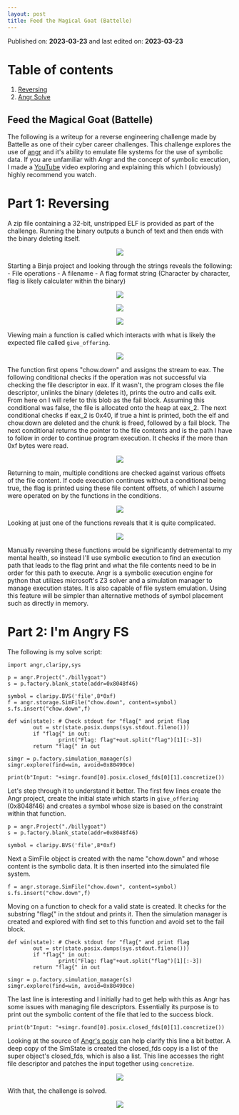 ```yaml
--- 
layout: post 
title: Feed the Magical Goat (Battelle)
--- 
```

 
Published on: **2023-03-23** and last edited on: **2023-03-23** 

# Table of contents 
1. [Reversing](#reversing) 
2. [Angr Solve](#angr) 
 
 
## Feed the Magical Goat (Battelle)
 
The following is a writeup for a reverse engineering challenge made by Battelle as one of their cyber career challenges. This challenge explores the use of <a href="https://angr.io">angr</a> and it's ability to emulate file systems for the use of symbolic data. If you are unfamiliar with Angr and the concept of symbolic execution, I made a <a href="https://youtu.be/QkVzjn3z0iw">YouTube</a> video exploring and explaining this which I (obviously) highly recommend you watch.
<a name="reversing"></a> 
# Part 1: Reversing
A zip file containing a 32-bit, unstripped ELF is provided as part of the challenge. Running the binary outputs a bunch of text and then ends with the binary deleting itself. 
<p align="center"> 
  <img src="/assets/2023-03-23/Screenshot_2.png" /> 
</p> 
Starting a Binja project and looking through the strings reveals the following:
- File operations
- A filename
- A flag format string (Character by character, flag is likely calculater within the binary)
<p align="center"> 
  <img src="/assets/2023-03-23/Screenshot_3.png" /> 
</p> 
<p align="center"> 
  <img src="/assets/2023-03-23/Screenshot_4.png" /> 
</p> 
<p align="center"> 
  <img src="/assets/2023-03-23/Screenshot_5.png" /> 
</p> 

Viewing main a function is called which interacts with what is likely the expected file called `give_offering`.
<p align="center"> 
  <img src="/assets/2023-03-23/Screenshot_6.png" /> 
</p> 
The function first opens "chow.down" and assigns the stream to eax. The following conditional checks if the operation was not successful via checking the file descriptor in eax. If it wasn't, the program closes the file descriptor, unlinks the binary (deletes it), prints the outro and calls exit. From here on I will refer to this blob as the fail block. Assuming this conditional was false, the file is allocated onto the heap at eax_2. The next conditional checks if eax_2 is 0x40, if true a hint is printed, both the elf and chow.down are deleted and the chunk is freed, followed by a fail block. The next conditional returns the pointer to the file contents and is the path I have to follow in order to continue program execution. It checks if the more than 0xf bytes were read.
<p align="center"> 
  <img src="/assets/2023-03-23/Screenshot_7.png" /> 
</p> 
Returning to main, multiple conditions are checked against various offsets of the file content. If code execution continues without a conditional being true, the flag is printed using these file content offsets, of which I assume were operated on by the functions in the conditions.
<p align="center"> 
  <img src="/assets/2023-03-23/Screenshot_8.png" /> 
</p> 
Looking at just one of the functions reveals that it is quite complicated.
<p align="center"> 
  <img src="/assets/2023-03-23/Screenshot_9.png" /> 
</p> 
Manually reversing these functions would be significantly detremental to my mental health, so instead I'll use symbolic execution to find an execution path that leads to the flag print and what the file contents need to be in order for this path to execute. Angr is a symbolic execution engine for python that utilizes microsoft's Z3 solver and a simulation manager to manage execution states. It is also capable of file system emulation. Using this feature will be simpler than alternative methods of symbol placement such as directly in memory.

<a name="angr"></a> 
# Part 2: I'm Angry FS
The following is my solve script:
```python3
import angr,claripy,sys

p = angr.Project("./billygoat")
s = p.factory.blank_state(addr=0x8048f46)

symbol = claripy.BVS('file',8*0xf)
f = angr.storage.SimFile("chow.down", content=symbol)
s.fs.insert("chow.down",f)

def win(state): # Check stdout for "flag{" and print flag
        out = str(state.posix.dumps(sys.stdout.fileno()))
        if "flag{" in out:
                print("Flag: flag"+out.split("flag")[1][:-3])
        return "flag{" in out

simgr = p.factory.simulation_manager(s)
simgr.explore(find=win, avoid=0x80490ce)

print(b"Input: "+simgr.found[0].posix.closed_fds[0][1].concretize())
```

Let's step through it to understand it better.
The first few lines create the Angr project, create the initial state which starts in `give_offering` (0x8048f46) and creates a symbol whose size is based on the constraint within that function.
```python3
p = angr.Project("./billygoat")
s = p.factory.blank_state(addr=0x8048f46)

symbol = claripy.BVS('file',8*0xf)
```
Next a SimFile object is created with the name "chow.down" and whose content is the symbolic data. It is then inserted into the simulated file system.
```python3
f = angr.storage.SimFile("chow.down", content=symbol)
s.fs.insert("chow.down",f)
```

Moving on a function to check for a valid state is created. It checks for the substring "flag{" in the stdout and prints it. Then the simulation manager is created and explored with find set to this function and avoid set to the fail block.
```python3
def win(state): # Check stdout for "flag{" and print flag
        out = str(state.posix.dumps(sys.stdout.fileno()))
        if "flag{" in out:
                print("Flag: flag"+out.split("flag")[1][:-3])
        return "flag{" in out

simgr = p.factory.simulation_manager(s)
simgr.explore(find=win, avoid=0x80490ce)
```

The last line is interesting and I initially had to get help with this as Angr has some issues with managing file descriptors. Essentially its purpose is to print out the symbolic content of the file that led to the success block.
```python3
print(b"Input: "+simgr.found[0].posix.closed_fds[0][1].concretize())
```
Looking at the source of <a href="https://github.com/angr/angr/blob/master/angr/state_plugins/posix.py">Angr's posix</a> can help clarify this line a bit better. A deep copy of the SimState is created the closed_fds copy is a list of the super object's closed_fds, which is also a list. This line accesses the right file descriptor and patches the input together using `concretize`.
<p align="center"> 
  <img src="/assets/2023-03-23/Screenshot_11.png" /> 
</p> 

With that, the challenge is solved.
<p align="center"> 
  <img src="/assets/2023-03-23/Screenshot_12.png" /> 
</p> 
